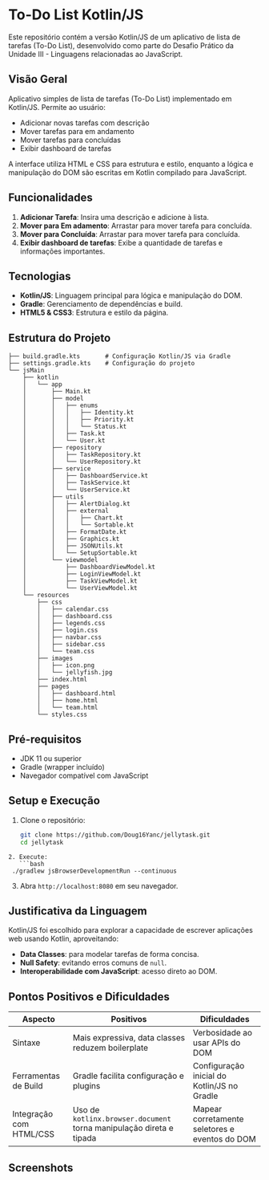# To-Do List Kotlin/JS

Este repositório contém a versão Kotlin/JS de um aplicativo de lista de tarefas (To-Do List), desenvolvido como parte do Desafio Prático da Unidade III - Linguagens relacionadas ao JavaScript.

## Visão Geral

Aplicativo simples de lista de tarefas (To-Do List) implementado em Kotlin/JS. Permite ao usuário:

* Adicionar novas tarefas com descrição
* Mover tarefas para em andamento
* Mover tarefas para concluídas
* Exibir dashboard de tarefas

A interface utiliza HTML e CSS para estrutura e estilo, enquanto a lógica e manipulação do DOM são escritas em Kotlin compilado para JavaScript.

## Funcionalidades

1. **Adicionar Tarefa**: Insira uma descrição e adicione à lista.
2. **Mover para Em adamento**: Arrastar para mover tarefa para concluída.
3. **Mover para Concluída**: Arrastar para mover tarefa para concluída.
4. **Exibir dashboard de tarefas**: Exibe a quantidade de tarefas e informações importantes.

## Tecnologias

* **Kotlin/JS**: Linguagem principal para lógica e manipulação do DOM.
* **Gradle**: Gerenciamento de dependências e build.
* **HTML5 & CSS3**: Estrutura e estilo da página.

## Estrutura do Projeto

```plaintext
├── build.gradle.kts       # Configuração Kotlin/JS via Gradle
├── settings.gradle.kts    # Configuração do projeto
└── jsMain
    ├── kotlin
    │   └── app
    │       ├── Main.kt
    │       ├── model
    │       │   ├── enums
    │       │   │   ├── Identity.kt
    │       │   │   ├── Priority.kt
    │       │   │   └── Status.kt
    │       │   ├── Task.kt
    │       │   └── User.kt
    │       ├── repository
    │       │   ├── TaskRepository.kt
    │       │   └── UserRepository.kt
    │       ├── service
    │       │   ├── DashboardService.kt
    │       │   ├── TaskService.kt
    │       │   └── UserService.kt
    │       ├── utils
    │       │   ├── AlertDialog.kt
    │       │   ├── external
    │       │   │   ├── Chart.kt
    │       │   │   └── Sortable.kt
    │       │   ├── FormatDate.kt
    │       │   ├── Graphics.kt
    │       │   ├── JSONUtils.kt
    │       │   └── SetupSortable.kt
    │       └── viewmodel
    │           ├── DashboardViewModel.kt
    │           ├── LoginViewModel.kt
    │           ├── TaskViewModel.kt
    │           └── UserViewModel.kt
    └── resources
        ├── css
        │   ├── calendar.css
        │   ├── dashboard.css
        │   ├── legends.css
        │   ├── login.css
        │   ├── navbar.css
        │   ├── sidebar.css
        │   └── team.css
        ├── images
        │   ├── icon.png
        │   └── jellyfish.jpg
        ├── index.html
        ├── pages
        │   ├── dashboard.html
        │   ├── home.html
        │   └── team.html
        └── styles.css
```

## Pré-requisitos

* JDK 11 ou superior
* Gradle (wrapper incluído)
* Navegador compatível com JavaScript

## Setup e Execução

1. Clone o repositório:

   ```bash
   git clone https://github.com/Doug16Yanc/jellytask.git
   cd jellytask
   ```

````
2. Execute:
   ```bash
 ./gradlew jsBrowserDevelopmentRun --continuous
````

3. Abra `http://localhost:8080` em seu navegador.

## Justificativa da Linguagem

Kotlin/JS foi escolhido para explorar a capacidade de escrever aplicações web usando Kotlin, aproveitando:

* **Data Classes**: para modelar tarefas de forma concisa.
* **Null Safety**: evitando erros comuns de `null`.
* **Interoperabilidade com JavaScript**: acesso direto ao DOM.

## Pontos Positivos e Dificuldades

| Aspecto                 | Positivos                                                           | Dificuldades                                   |
| ----------------------- | ------------------------------------------------------------------- | ---------------------------------------------- |
| Sintaxe                 | Mais expressiva, data classes reduzem boilerplate                   | Verbosidade ao usar APIs do DOM                |
| Ferramentas de Build    | Gradle facilita configuração e plugins                              | Configuração inicial do Kotlin/JS no Gradle    |
| Integração com HTML/CSS | Uso de `kotlinx.browser.document` torna manipulação direta e tipada | Mapear corretamente seletores e eventos do DOM |

## Screenshots
